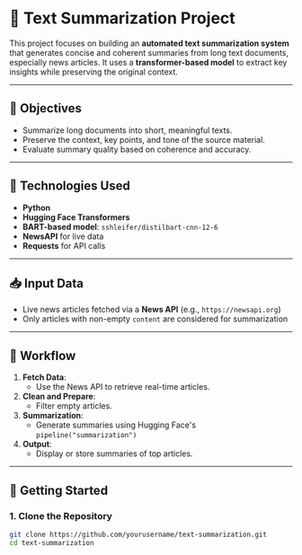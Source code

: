 # 📝 Text Summarization Project

This project focuses on building an **automated text summarization system** that generates concise and coherent summaries from long text documents, especially news articles. It uses a **transformer-based model** to extract key insights while preserving the original context.

---

## 🎯 Objectives

- Summarize long documents into short, meaningful texts.
- Preserve the context, key points, and tone of the source material.
- Evaluate summary quality based on coherence and accuracy.

---

## 🧠 Technologies Used

- **Python**
- **Hugging Face Transformers**
- **BART-based model**: `sshleifer/distilbart-cnn-12-6`
- **NewsAPI** for live data
- **Requests** for API calls

---

## 📥 Input Data

- Live news articles fetched via a **News API** (e.g., `https://newsapi.org`)
- Only articles with non-empty `content` are considered for summarization

---

## 🔄 Workflow

1. **Fetch Data**:
   - Use the News API to retrieve real-time articles.
2. **Clean and Prepare**:
   - Filter empty articles.
3. **Summarization**:
   - Generate summaries using Hugging Face's `pipeline("summarization")`
4. **Output**:
   - Display or store summaries of top articles.

---

## 🚀 Getting Started

### 1. Clone the Repository

```bash
git clone https://github.com/yourusername/text-summarization.git
cd text-summarization
